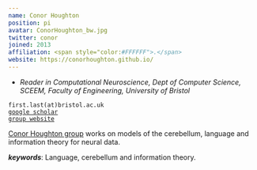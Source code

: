 ```yaml
---
name: Conor Houghton
position: pi
avatar: ConorHoughton_bw.jpg
twitter: conor
joined: 2013
affiliation: <span style="color:#FFFFFF">.</span>
website: https://conorhoughton.github.io/
---
```


- _Reader in Computational Neuroscience, Dept of Computer Science, SCEEM, Faculty of Engineering, University of Bristol_<br>

<i class="fa fa-envelope-o"></i> `first.last(at)bristol.ac.uk`<br>
<i class="fa fa-book"></i> <a href="https://scholar.google.co.uk/citations?user=VoP4kDQAAAAJ&hl=en">`google scholar`</a><br>
<i class="fa fa-link"></i> <a href="{{page.website}}">`group website`</a>

<!--**Office**<br>
Merchant Venturers Building<br>
Woodland Road<br>
Bristol, BS8 1UB, England, United Kingdom<br>-->

[Conor Houghton group](https://conorhoughton.github.io/) works on models of the cerebellum, language and information theory for neural data.

***keywords***: Language, cerebellum and information theory.